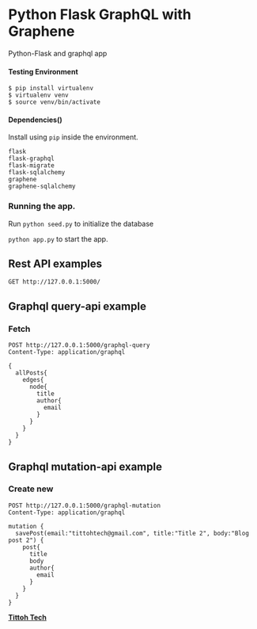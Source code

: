 # Python Flask GraphQL with Graphene
Python-Flask and graphql app

#### Testing Environment

```
$ pip install virtualenv
$ virtualenv venv
$ source venv/bin/activate
```

#### Dependencies()
Install using `pip` inside the environment.

```
flask
flask-graphql
flask-migrate
flask-sqlalchemy
graphene
graphene-sqlalchemy
```

### Running the app.
Run `python seed.py` to initialize the database

`python app.py` to start the app.



## Rest API examples
`GET http://127.0.0.1:5000/`

## Graphql query-api example
### Fetch
```
POST http://127.0.0.1:5000/graphql-query
Content-Type: application/graphql
```

```
{
  allPosts{
    edges{
      node{
        title
        author{
          email
        }
      }
    }
  }
}
```

## Graphql mutation-api example
### Create new

```
POST http://127.0.0.1:5000/graphql-mutation
Content-Type: application/graphql
```
```
mutation {
  savePost(email:"tittohtech@gmail.com", title:"Title 2", body:"Blog post 2") {
    post{
      title
      body
      author{
        email
      }
    }
  }
}
```

**[Tittoh Tech](https://www.tittohtech.com)**

